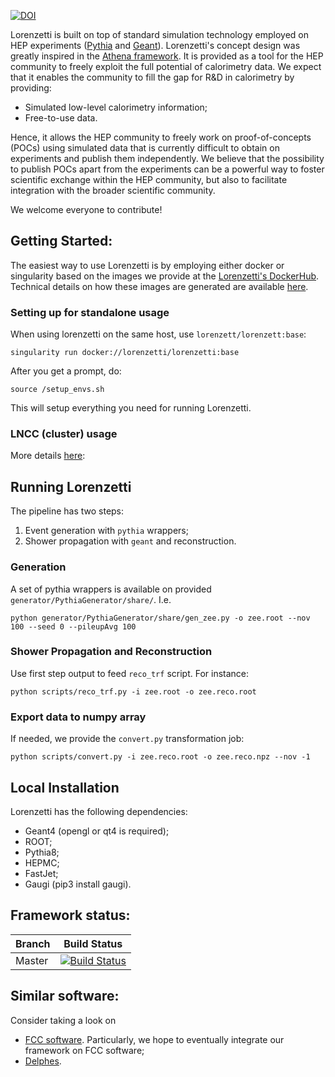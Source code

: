 

[![DOI](https://zenodo.org/badge/248031762.svg)](https://zenodo.org/badge/latestdoi/248031762)

Lorenzetti is built on top of standard simulation technology employed on HEP experiments ([Pythia](http://home.thep.lu.se/~torbjorn/Pythia.html) and [Geant](https://geant4.web.cern.ch)). Lorenzetti's concept design was greatly inspired in the [Athena framework](https://gitlab.cern.ch/atlas/athena).
It is provided as a tool for the HEP community to freely exploit the full potential of calorimetry data. We expect that it enables the community to fill the gap for R&D in calorimetry by providing:

 - Simulated low-level calorimetry information;
 - Free-to-use data. 
 
Hence, it allows the HEP community to freely work on proof-of-concepts (POCs) using simulated data that is currently difficult to obtain on experiments and publish them independently. We believe that the possibility to publish POCs apart from the experiments can be a powerful way to foster scientific exchange within the HEP community, but also to facilitate integration with the broader scientific community.

We welcome everyone to contribute!

## Getting Started:

The easiest way to use Lorenzetti is by employing either docker or singularity based on the images we provide at the [Lorenzetti's DockerHub](https://hub.docker.com/r/lorenzetti/lorenzetti). Technical details on how these images are generated are available [here](https://github.com/jodafons/lorenzetti/tree/master/docker).

### Setting up for standalone usage

When using lorenzetti on the same host, use `lorenzett/lorenzett:base`:

```
singularity run docker://lorenzetti/lorenzetti:base
```

After you get a prompt, do:

```
source /setup_envs.sh
```

This will setup everything you need for running Lorenzetti.

### LNCC (cluster) usage

More details [here](https://github.com/jodafons/lorenzetti/tree/master/docker/cluster):

## Running Lorenzetti

The pipeline has two steps:

1. Event generation with `pythia` wrappers;
1. Shower propagation with `geant` and reconstruction.

### Generation

A set of pythia wrappers is available on provided `generator/PythiaGenerator/share/`. I.e.

```
python generator/PythiaGenerator/share/gen_zee.py -o zee.root --nov 100 --seed 0 --pileupAvg 100
```

### Shower Propagation and Reconstruction

Use first step output to feed `reco_trf` script. For instance: 

```
python scripts/reco_trf.py -i zee.root -o zee.reco.root
```

### Export data to numpy array

If needed, we provide the `convert.py` transformation job:

```
python scripts/convert.py -i zee.reco.root -o zee.reco.npz --nov -1
```

## Local Installation

Lorenzetti has the following dependencies:

- Geant4 (opengl or qt4 is required);
- ROOT;
- Pythia8;
- HEPMC;
- FastJet;
- Gaugi (pip3 install gaugi).

## Framework status:

|  Branch    | Build Status |
| ---------- | ------------ |
|   Master   |[![Build Status](https://travis-ci.org/jodafons/lorenzetti.svg?branch=master)](https://travisci.org/jodafons/lorenzetti)  |

## Similar software:

Consider taking a look on

- [FCC software](https://github.com/HEP-FCC/FCCSW). Particularly, we hope to eventually integrate our framework on FCC software;
- [Delphes](https://github.com/delphes/delphes).
